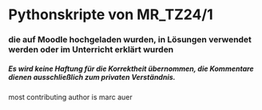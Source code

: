 # **Pythonskripte von MR_TZ24/1**
### die auf Moodle hochgeladen wurden, in Lösungen verwendet werden oder im Unterricht erklärt wurden
##### Es wird keine Haftung für die Korrektheit übernommen, die Kommentare dienen ausschließlich zum privaten Verständnis.
most contributing author is marc auer
